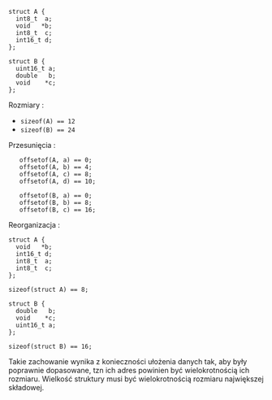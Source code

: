 ``` 
struct A {
  int8_t  a;
  void   *b;
  int8_t  c;
  int16_t d;
};
    
struct B {
  uint16_t a;
  double   b;
  void    *c;
};
```

Rozmiary :
 - `sizeof(A) == 12`
 - `sizeof(B) == 24`

Przesunięcia :
  
```
   offsetof(A, a) == 0;
   offsetof(A, b) == 4;
   offsetof(A, c) == 8;
   offsetof(A, d) == 10;
```
```
   offsetof(B, a) == 0;
   offsetof(B, b) == 8;
   offsetof(B, c) == 16;
```

Reorganizacja :
```
struct A {
  void   *b;
  int16_t d;
  int8_t  a;
  int8_t  c;
};

sizeof(struct A) == 8;
```

```
struct B {
  double   b;
  void    *c;
  uint16_t a;
};

sizeof(struct B) == 16;
```

Takie zachowanie wynika z konieczności ułożenia danych tak, aby były poprawnie dopasowane, tzn ich adres powinien być wielokrotnością ich rozmiaru. Wielkość struktury musi być wielokrotnością rozmiaru największej składowej.
